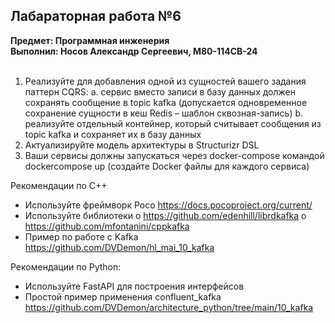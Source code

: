 ## Лабараторная работа №6
**Предмет: Программная инженерия**<br>
**Выполнил: Носов Александр Сергеевич, М80-114СВ-24**  <br><br>
1. Реализуйте для добавления одной из сущностей вашего задания паттерн CQRS:
a. сервис вместо записи в базу данных должен сохранять сообщение в topic
kafka (допускается одновременное сохранение сущности в кеш Redis –
шаблон сквозная-запись)
b. реализуйте отдельный контейнер, который считывает сообщения из
topic kafka и сохраняет их в базу данных
2. Актуализируйте модель архитектуры в Structurizr DSL
3. Ваши сервисы должны запускаться через docker-compose командой dockercompose up (создайте Docker файлы для каждого сервиса)

Рекомендации по C++
- Используйте фреймворк Poco https://docs.pocoproject.org/current/
- Используйте библиотеки
o https://github.com/edenhill/librdkafka
o https://github.com/mfontanini/cppkafka
- Пример по работе с Kafka
https://github.com/DVDemon/hl_mai_10_kafka

Рекомендации по Python:
- Используйте FastAPI для построения интерфейсов
- Простой пример применения confluent_kafka
https://github.com/DVDemon/architecture_python/tree/main/10_kafka
